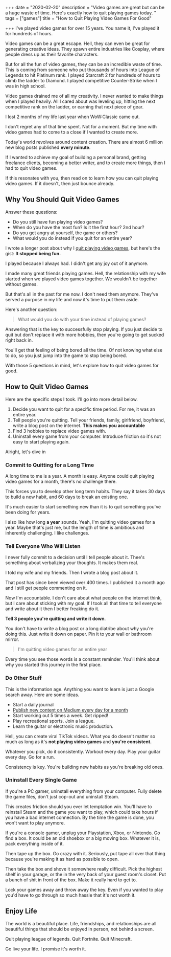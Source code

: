 +++
date = "2020-02-20"
description = "Video games are great but can be a huge waste of time. Here's exactly how to quit playing games today. "
tags = ["games"]
title = "How to Quit Playing Video Games For Good"

+++
I've played video games for over 15 years. You name it, I've played it for hundreds of hours. 

Video games can be a great escape. Hell, they can even be great for generating creative ideas. They spawn entire industries like Cosplay, where people dress up as their favorite characters.

But for all the fun of video games, they can be an incredible waste of time. This is coming from someone who put thousands of hours into League of Legends to hit Platinum rank. I played Starcraft 2 for hundreds of hours to climb the ladder to Diamond. I played competitive Counter-Strike when I was in high school.

Video games drained me of all my creativity. I never wanted to make things when I played heavily. All I cared about was leveling up, hitting the next competitive rank on the ladder, or earning that next piece of gear.

I lost 2 months of my life last year when WoW:Classic came out.

I don't regret any of that time spent. Not for a moment. But my time with video games had to come to a close if I wanted to create more.

Today's world revolves around content creation. There are almost 6 million new blog posts published **every minute**.

If I wanted to achieve my goal of building a personal brand, getting freelance clients, becoming a better writer, and to create more things, then I had to quit video games.

If this resonates with you, then read on to learn how you can quit playing video games. If it doesn't, then just bounce already.

## Why You Should Quit Video Games

Answer these questions:

* Do you still have fun playing video games?
* When do you have the most fun? Is it the first hour? 2nd hour?
* Do you get angry at yourself, the game or others?
* What would you do instead if you quit for an entire year?

I wrote a longer post about why I [quit playing video games](https://nicklafferty.com/blog/why-im-quitting-video-games-for-an-entire-year/), but here's the gist: **It stopped being fun.**

I played because I always had. I didn't get any joy out of it anymore.

I made many great friends playing games. Hell, the relationship with my wife started when we played video games together. We wouldn't be together without games.

But that's all in the past for me now. I don't need them anymore. They've served a purpose in my life and now it's time to put them aside.

Here's another question:

> What would you do with your time instead of playing games?

Answering that is the key to successfully stop playing. If you just decide to quit but don't replace it with more hobbies, then you're going to get sucked right back in.

You'll get that feeling of being bored all the time. Of not knowing what else to do, so you just jump into the game to stop being bored.

With those 5 questions in mind, let's explore how to quit video games for good.

## How to Quit Video Games

Here are the specific steps I took. I'll go into more detail below.

1. Decide you want to quit for a specific time period. For me, it was an entire year.
2. Tell people you're quitting. Tell your friends, family, girlfriend, boyfriend, write a blog post on the internet. **This makes you accountable**
3. Find 3 hobbies to replace video games with.
4. Uninstall every game from your computer. Introduce friction so it's not easy to start playing again.

Alright, let's dive in

### Commit to Quitting for a Long Time

A long time to me is a year. A month is easy. Anyone could quit playing video games for a month, there's no challenge there.

This forces you to develop other long term habits. They say it takes 30 days to build a new habit, and 60 days to break an existing one.

It's much easier to start something new than it is to quit something you've been doing for years.

I also like how long **a year** sounds. Yeah, I'm quitting video games for a year. Maybe that's just me, but the length of time is ambitious and inherently challenging. I like challenges.

### Tell Everyone Who Will Listen

I never fully commit to a decision until I tell people about it. Thee's something about verbalizing your thoughts. It makes them real.

I told my wife and my friends. Then I wrote a blog post about it.

That post has since been viewed over 400 times. I published it a month ago and I still get people commenting on it.

Now I'm accountable. I don't care about what people on the internet think, but I care about sticking with my goal. If I took all that time to tell everyone and write about it then I better freaking do it.

**Tell 3 people you're quitting and write it down**.

You don't have to write a blog post or a long diatribe about why you're doing this. Just write it down on paper. Pin it to your wall or bathroom mirror.

> I'm quitting video games for an entire year

Every time you see those words is a constant reminder. You'll think about why you started this journey in the first place.

### Do Other Stuff

This is the information age. Anything you want to learn is just a Google search away. Here are some ideas.

* Start a daily journal
* [Publish new content on Medium every day for a month](https://nicklafferty.com/blog/why-im-publishing-new-content-every-day-in-february/)
* Start working out 5 times a week. Get ripped!
* Play recreational sports. Join a league.
* Learn the guitar or electronic music production.

Hell, you can create viral TikTok videos. What you do doesn't matter so much as long as it's **not playing video games** and **you're consistent.**

Whatever you pick, do it consistently. Workout every day. Play your guitar every day. Go for a run.

Consistency is key. You're building new habits as you're breaking old ones.

### Uninstall Every Single Game

If you're a PC gamer, uninstall everything from your computer. Fully delete the game files, don't just cop-out and uninstall Steam.

This creates friction should you ever let temptation win. You'll have to reinstall Steam and the game you want to play, which could take hours if you have a bad internet connection. By the time the game is done, you won't want to play anymore.

If you're a console gamer, unplug your Playstation, Xbox, or Nintendo. Go find a box. It could be an old shoebox or a big moving box. Whatever it is, pack everything inside of it.

Then tape up the box. Go crazy with it. Seriously, put tape all over that thing because you're making it as hard as possible to open.

Then take the box and shove it somewhere really difficult. Pick the highest shelf in your garage, or the in the very back of your guest room's closet. Put a bunch of shit in front of the box. Make it really hard to get to.

Lock your games away and throw away the key. Even if you wanted to play you'd have to go through so much hassle that it's not worth it.

## Enjoy Life

The world is a beautiful place. Life, friendships, and relationships are all beautiful things that should be enjoyed in person, not behind a screen.

Quit playing league of legends. Quit Fortnite. Quit Minecraft.

Go live your life. I promise it's worth it.